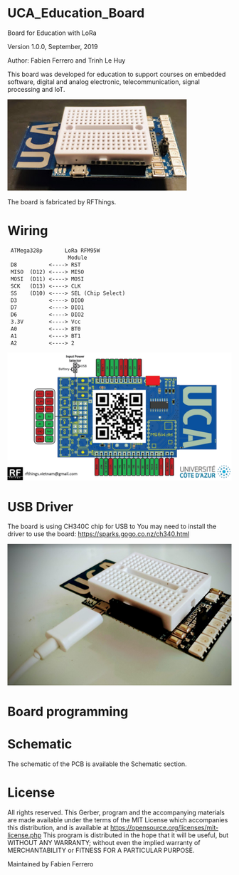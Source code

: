 # UCA_Education_Board
Board for Education with LoRa

Version 1.0.0, September, 2019

Author: Fabien Ferrero and Trinh Le Huy

This board was developed for education to support courses on embedded software, digital and analog electronic, telecommunication, signal processing and IoT.

<img src="https://github.com/FabienFerrero/UCA_Education_Board/blob/master/Doc/Pictures/board.png">

The board is fabricated by RFThings.

# Wiring

```
 ATMega328p       LoRa RFM95W 
                   Module
 D8          <----> RST
 MISO  (D12) <----> MISO
 MOSI  (D11) <----> MOSI
 SCK   (D13) <----> CLK
 SS    (D10) <----> SEL (Chip Select)
 D3          <----> DIO0
 D7          <----> DIO1
 D6          <----> DIO2
 3.3V        <----> Vcc
 A0          <----> BT0
 A1          <----> BT1
 A2          <----> 2

 ```
 
 <img src="https://github.com/FabienFerrero/UCA_Education_Board/blob/master/Doc/Pictures/pinout_UCA.png">
 
 
# USB Driver
The board is using CH340C chip for USB to 
You may need to install the driver to use the board:
https://sparks.gogo.co.nz/ch340.html

<img src="https://github.com/FabienFerrero/UCA_Education_Board/blob/master/Doc/Pictures/usb.png">

# Board programming



# Schematic

The schematic of the PCB is available the Schematic section.


# License

All rights reserved. This Gerber, program and the accompanying materials are made available under the terms of the MIT License which accompanies this distribution, and is available at https://opensource.org/licenses/mit-license.php
This program is distributed in the hope that it will be useful, but WITHOUT ANY WARRANTY; without even the implied warranty of MERCHANTABILITY or FITNESS FOR A PARTICULAR PURPOSE.

Maintained by Fabien Ferrero
